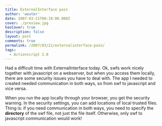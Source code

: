 ```yaml
---
title: ExternalInterface pain
author: 'wouter'
date: 2007-03-21T00:10:00.000Z
cover: ./preview.jpg
hasCover: true
description: false
layout: post
comments: true
permalink: /2007/03/21/externalinterface-pain/
tags:
  - Actionscript 2.0
---
```

Had a difficult time with ExternalInterface today. Ok, swfs work nicely together with javascript on a webserver, but when you access them locally, there are some security issues you have to deal with. The app I needed to created needed communication in both ways, so from swf to javascript and vice versa.

When you run the app locally through your browser, you get the security warning. In the security settings, you can add locations of local trusted files. Thing is: if you need communication in both ways, you need to specify the **directory** of the swf file, not just the file itself. Otherwise, only swf to javascript communication would work!
